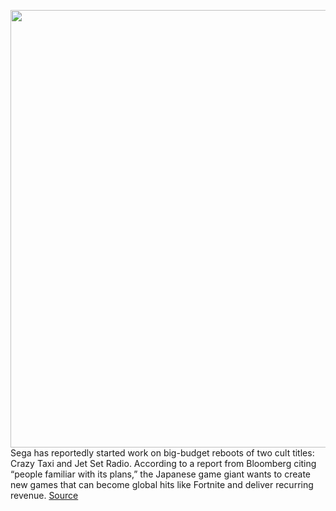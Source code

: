 <img src='https://cdn.vox-cdn.com/thumbor/Opx3kljdaqgm4eMo7hRyO5mp-No=/0x0:887x535/1200x800/filters:focal(374x198:514x338)/cdn.vox-cdn.com/uploads/chorus_image/image/70765802/Jet_Set_Radio_Coming_To_PS_Vita___Gaming_News_and_Opinion_at_TheSixthAxis.com.0.jpg' width='700px' /><br/>
Sega has reportedly started work on big-budget reboots of two cult titles: Crazy Taxi and Jet Set Radio. According to a report from Bloomberg citing “people familiar with its plans,” the Japanese game giant wants to create new games that can become global hits like Fortnite and deliver recurring revenue.
<a href='https://www.theverge.com/2022/4/19/23031704/sega-crazy-taxi-jet-set-radio-reboots-planned'> Source <a/>